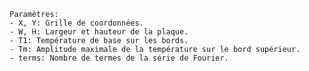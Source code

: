     Paramètres:
    - X, Y: Grille de coordonnées.
    - W, H: Largeur et hauteur de la plaque.
    - T1: Température de base sur les bords.
    - Tm: Amplitude maximale de la température sur le bord supérieur.
    - terms: Nombre de termes de la série de Fourier.
